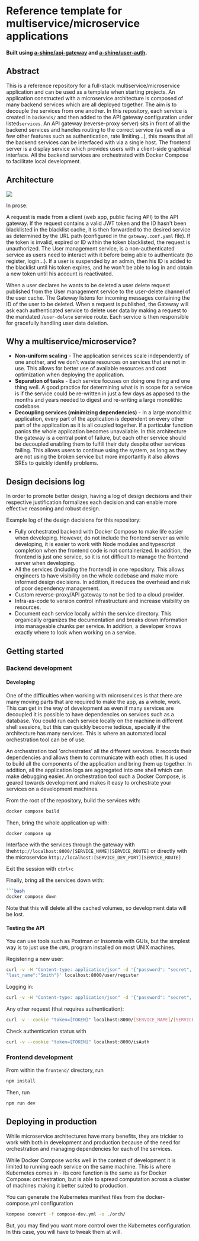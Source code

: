 # Reference template for multiservice/microservice applications

**Built using [a-shine/api-gateway](https://github.com/a-shine/api-gateway) and
[a-shine/user-auth](https://github.com/a-shine/user-auth).**

## Abstract

This is a reference repository for a full-stack multiservice/microservice application and can be used as a template
when starting projects. An application constructed with a microservice architecture is composed of many backend
services which are all deployed together. The aim is to decouple the services from one another. In this repository,
each service is created in `backends/` and then added to the API gateway configuration under listed`services`. An API
gateway (reverse-proxy server) sits in front of all the backend services and handles routing to the correct service (as
well as a few other features such as authentication, rate limiting...), this means that all the backend services can be
interfaced with via a single host. The frontend server is a display service which provides users with a client-side
graphical interface. All the backend services are orchestrated with Docker Compose to facilitate local development.

## Architecture

![](https://raw.githubusercontent.com/a-shine/microservice-template/main/microservice-arch.drawio.svg)

In prose:

A request is made from a client (web app, public facing API) to the API gateway. If the request contains a valid JWT
token and the ID hasn't been blacklisted in the blacklist cache, it is then forwarded to the desired service as
determined by the URL path (configured in the `gateway.conf.yaml` file). If the token is invalid, expired or ID within
the token blacklisted, the request is unauthorized. The User management service, is a non-authenticated service as
users need to interact with it before being able to authenticate (to register, login...). If a user is suspended by an
admin, then his ID is added to the blacklist until his token expires, and he won't be able to log in and obtain a new
token until his account is reactivated.

When a user declares he wants to be deleted a user delete request published from the User management service to the
user-delete channel of the user cache. The Gateway listens for incoming messages containing the ID of the user to be
deleted. When a request is published, the Gateway will ask each authenticated service to delete user data by making a
request to the mandated `/user-delete` service route. Each service is then responsible for gracefully handling user data
deletion.

## Why a multiservice/microservice?

- **Non-uniform scaling** - The application services scale independently of one another, and we don't waste resources on
  services that are not in use. This allows for better use of available resources and cost optimization when deploying
  the application.
- **Separation of tasks** - Each service focuses on doing one thing and one thing well. A good practice for determining
  what is in scope for a service is if the service could be re-written in just a few days as apposed to the months and
  years needed to digest and re-writing a large monolithic codebase.
- **Decoupling services (minimizing dependencies)** - In a large monolithic application, every part of the application
  is dependent on every other part of the application as it is all coupled together. If a particular function panics the
  whole application becomes unavailable. In this architecture the gateway is a central point of failure, but each other
  service should be decoupled enabling them to fulfill their duty despite other services failing. This allows users to
  continue using the system, as long as they are not using the broken service but more importantly it also allows SREs
  to quickly identify problems.

## Design decisions log

In order to promote better design, having a log of design decisions and their respective justification formalizes each
decision and can enable more effective reasoning and robust design.

Example log of the design decisions for this repository:

- Fully orchestrated backend with Docker Compose to make life easier when developing. However, do not include the
  frontend server as while developing, it is easier to work with Node modules and typescript completion when the
  frontend code is not containerized. In addition, the frontend is just one service, so it is not difficult to manage
  the frontend server when developing.
- All the services (including the frontend) in one repository. This allows engineers to have visibility on the whole
  codebase and make more informed design decisions. In addition, it reduces the overhead and risk of poor dependency
  management.
- Custom reverse-proxy/API gateway to not be tied to a cloud provider.
- Infra-as-code to version control infrastructure and increase visibility on resources.
- Document each service locally within the service directory. This organically organizes the documentation and breaks
  down information into manageable chunks per service. In addition, a developer knows exactly where to look when working
  on a service.

## Getting started

### Backend development

#### Developing

One of the difficulties when working with microservices is that there are many moving parts that are required to make 
the app, as a whole, work. This can get in the way of development as even if many services are decoupled it is possible
to have dependencies on services such as a database. You could run each service locally on the machine in different 
shell sessions, but this can quickly become tedious, specially if the architecture has many services. This is where an
automated local orchestration tool can be of use.

An orchestration tool 'orchestrates' all the different services. It records their dependencies and allows them to 
communicate with each other. It is used to build all the components of the application and bring them up together. In 
addition, all the application logs are aggregated into one shell which can make debugging easier. An orchestration tool
such a Docker Compose, is geared towards development and makes it easy to orchestrate your services on a development 
machines.

From the root of the repository, build the services with:
```bash
docker compose build
 ```

Then, bring the whole application up with:
```bash
docker compose up
 ```

Interface with the services through the gateway with the`http://localhost:8000/[SERVICE_NAME][SERVICE_ROUTE]` or 
directly with the microservice `http://localhost:[SERVICE_DEV_PORT][SERVICE_ROUTE]`

Exit the session with `ctrl+c`

Finally, bring all the services down with:
```bash
```bash
docker compose down
```
Note that this will delete all the cached volumes, so development data will be lost.

#### Testing the API

You can use tools such as Postman or Insomnia with GUIs, but the simplest way is to just use the `cURL` program 
installed on most UNIX machines.

Registering a new user:
```bash
curl -v -H "Content-type: application/json" -d '{"password": "secret", "email":"bob@myemail.com", "first_name":"Bob", 
"last_name":"Smith"}' localhost:8000/user/register
```

Logging in:
```bash
curl -v -H "Content-type: application/json" -d '{"password": "secret", "email":"bob@myemail.com"}' localhost:8000/login
```

Any other request (that requires authentication):
```bash
curl -v --cookie "token=[TOKEN]" localhost:8000/[SERVICE_NAME]/[SERVICE_PATH]
```

Check authentication status with
```bash
curl -v --cookie "token=[TOKEN]" localhost:8000/isAuth
```

### Frontend development

From within the `frontend/` directory, run
```bash
npm install
```

Then, run
```bash
npm run dev
```

## Deploying in production

While microservice architectures have many benefits, they are trickier to work with both in development and production 
because of the need for orchestration and managing dependencies for each of the services.

While Docker Compose works well in the context of development it is limited to running each service on the same 
machine. This is where Kubernetes comes in - its core function is the same as for Docker Compose: orchestration, but is 
able to spread computation across a cluster of machines making it better suited to production.

You can generate the Kubernetes manifest files from the docker-compose.yml configuration
```bash
kompose convert -f compose-dev.yml -o ./orch/
```

But, you may find you want more control over the Kubernetes configuration. In this case, you will have to tweak them at
will.
